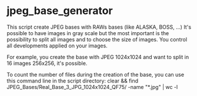 # jpeg_base_generator
This script create JPEG bases with RAWs bases (like ALASKA, BOSS, ...)
It's possible to have images in gray scale but the most important is the possibility to split all images and to choose the size of images.
You control all developments applied on your images.

For example, you create the base with JPEG 1024x1024 and want to split in 16 images 256x256, it's possible.

To count the number of files during the creation of the base, you can use this command line in the script directory:
clear && find JPEG_Bases/Real_Base_3_JPG_1024x1024_QF75/ -name "*.jpg" | wc -l
